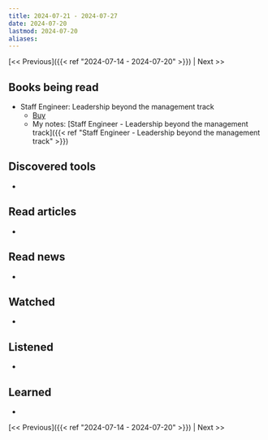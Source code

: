 ```yaml
---
title: 2024-07-21 - 2024-07-27
date: 2024-07-20
lastmod: 2024-07-20
aliases:
---
```


[<< Previous]({{< ref "2024-07-14 - 2024-07-20" >}}) | Next >>

## Books being read
- Staff Engineer: Leadership beyond the management track
	- [Buy](https://staffeng.com/book)
	- My notes: [Staff Engineer - Leadership beyond the management track]({{< ref "Staff Engineer - Leadership beyond the management track" >}})

## Discovered tools
-

## Read articles
-

## Read news
-

## Watched
-

## Listened
-

## Learned
-

[<< Previous]({{< ref "2024-07-14 - 2024-07-20" >}}) | Next >>

